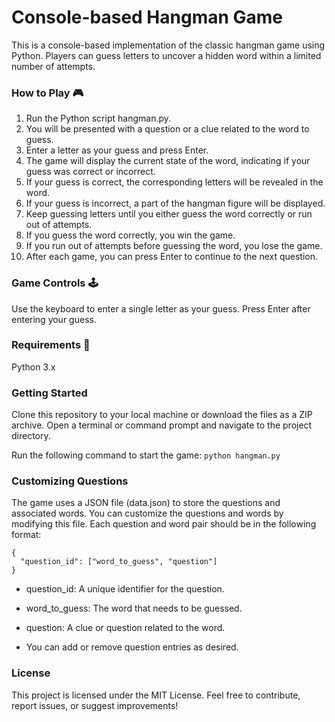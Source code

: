 # **Console-based Hangman Game**
This is a console-based implementation of the classic hangman game using Python. Players can guess letters to uncover a hidden word within a limited number of attempts.


### How to Play 🎮
1. Run the Python script hangman.py.
1. You will be presented with a question or a clue related to the word to guess.
1. Enter a letter as your guess and press Enter.
1. The game will display the current state of the word, indicating if your guess was correct or incorrect.
1. If your guess is correct, the corresponding letters will be revealed in the word.
1. If your guess is incorrect, a part of the hangman figure will be displayed.
1.  Keep guessing letters until you either guess the word correctly or run out of attempts.
1. If you guess the word correctly, you win the game.
1. If you run out of attempts before guessing the word, you lose the game.
1. After each game, you can press Enter to continue to the next question.


### Game Controls 🕹️
Use the keyboard to enter a single letter as your guess.
Press Enter after entering your guess.


### Requirements 📃
Python 3.x


### Getting Started
Clone this repository to your local machine or download the files as a ZIP archive.
Open a terminal or command prompt and navigate to the project directory.

Run the following command to start the game:
```python hangman.py```


### Customizing Questions
The game uses a JSON file (data.json) to store the questions and associated words. You can customize the questions and words by modifying this file. Each question and word pair should be in the following format:
```
{
  "question_id": ["word_to_guess", "question"]
}
```
- question_id: A unique identifier for the question.
+ word_to_guess: The word that needs to be guessed.
- question: A clue or question related to the word.
+ You can add or remove question entries as desired.


### License

This project is licensed under the MIT License.
Feel free to contribute, report issues, or suggest improvements!
